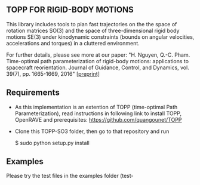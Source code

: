 TOPP FOR RIGID-BODY MOTIONS
------------

This library includes tools to plan fast trajectories on the the space of rotation matrices SO(3) and the space of three-dimensional rigid body motions SE(3) under kinodynamic constraints (bounds on angular velocities, accelerations and torques) in a cluttered environment.

For further details, please see more at our paper: "H. Nguyen, Q.-C. Pham. Time-optimal path parameterization of rigid-body motions: applications to spacecraft reorientation. Journal of Guidance, Control, and Dynamics, vol. 39(7), pp. 1665-1669, 2016" [[preprint]](http://www.ntu.edu.sg/home/cuong/docs/TOPPSO3SE3.pdf)

Requirements
------------

- As this implementation is an extention of TOPP (time-optimal Path Parameterization), read instructions in following link to install TOPP, OpenRAVE and prerequisites:
https://github.com/quangounet/TOPP

- Clone this TOPP-SO3 folder, then go to that repository and run

   $ sudo python setup.py install


Examples
------------
Please try the test files in the examples folder (test-